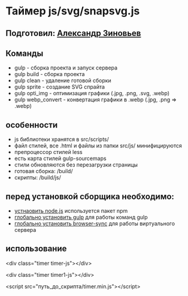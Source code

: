 Таймер js/svg/snapsvg.js
=====================

Подготовил: [Александр Зиновьев](http://uzinok.ru/)
-----------------------------------

Команды
-----------------------------------

* gulp - сборка проекта и запуск сервера
* gulp build - сборка проекта
* gulp clean - удаление готовой сборки
* gulp sprite - создание SVG спрайта
* gulp opti_img - оптимизация графики (.jpg, .png, .svg, .webp)
* gulp webp_convert - конвертация графики в .webp (.jpg, .png => .webp)

особенности
-----------------------------------

* js библиотеки хранятся в src/scripts/
* файл стилей, все .html и файлы из папки src/js/ минифицируются
* препроцессор стилей less
* есть карта стилей gulp-sourcemaps
* стили обновляются без перезагрузки страницы
* готовая сборка: /build/
* скрипты: /build/js/

перед установкой сборщика необходимо:
-----------------------------------

* [устнаовить node.js](https://nodejs.org/) используется пакет npm
* [глобально установить gulp](https://gulpjs.com/) для работы команд gulp
* [глобально установить browser-sync](https://browsersync.io/) для работы виртуального сервера

использование
-----------------------------------

  &lt;div class="timer timer-js"&gt;&lt;/div&gt;
  
  &lt;div class="timer timer1-js"&gt;&lt;/div&gt;
  
  &lt;script src="путь_до_скрипта/timer.min.js"&gt;&lt;/script&gt;
  
  
  <script>
  
    window.onload = function () {


      var
        
        // блок в котором будет таймер
        myBlockTimer = document.querySelector(".timer-js"),
        
        // старт для обратного отсчета
        // часы
        hh = 111, // 99
        // минуты
        mm = 12,
        // секунды
        ss = 13;

      svgTimer(myBlockTimer, hh, mm, ss);

      // время по умолчанию 15 минут
      svgTimer(document.querySelector(".timer1-js"));

    };
    
  </script>
